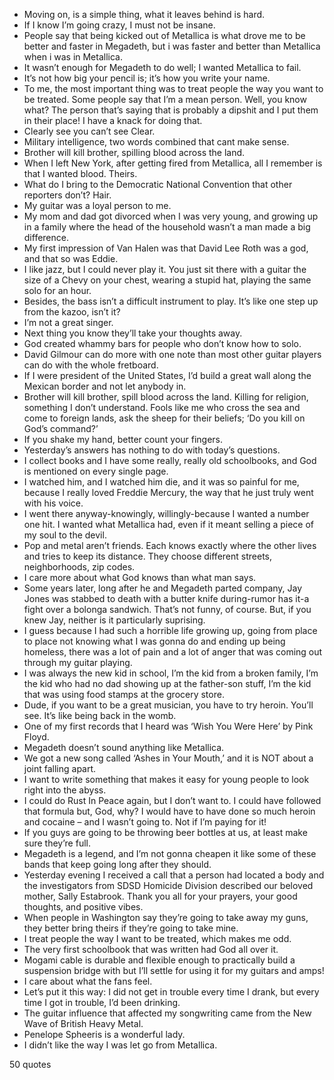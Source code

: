  - Moving on, is a simple thing, what it leaves behind is hard.
 - If I know I’m going crazy, I must not be insane.
 - People say that being kicked out of Metallica is what drove me to be better and faster in Megadeth, but i was faster and better than Metallica when i was in Metallica.
 - It wasn’t enough for Megadeth to do well; I wanted Metallica to fail.
 - It’s not how big your pencil is; it’s how you write your name.
 - To me, the most important thing was to treat people the way you want to be treated. Some people say that I’m a mean person. Well, you know what? The person that’s saying that is probably a dipshit and I put them in their place! I have a knack for doing that.
 - Clearly see you can’t see Clear.
 - Military intelligence, two words combined that cant make sense.
 - Brother will kill brother, spilling blood across the land.
 - When I left New York, after getting fired from Metallica, all I remember is that I wanted blood. Theirs.
 - What do I bring to the Democratic National Convention that other reporters don’t? Hair.
 - My guitar was a loyal person to me.
 - My mom and dad got divorced when I was very young, and growing up in a family where the head of the household wasn’t a man made a big difference.
 - My first impression of Van Halen was that David Lee Roth was a god, and that so was Eddie.
 - I like jazz, but I could never play it. You just sit there with a guitar the size of a Chevy on your chest, wearing a stupid hat, playing the same solo for an hour.
 - Besides, the bass isn’t a difficult instrument to play. It’s like one step up from the kazoo, isn’t it?
 - I’m not a great singer.
 - Next thing you know they’ll take your thoughts away.
 - God created whammy bars for people who don’t know how to solo.
 - David Gilmour can do more with one note than most other guitar players can do with the whole fretboard.
 - If I were president of the United States, I’d build a great wall along the Mexican border and not let anybody in.
 - Brother will kill brother, spill blood across the land. Killing for religion, something I don’t understand. Fools like me who cross the sea and come to foreign lands, ask the sheep for their beliefs; ‘Do you kill on God’s command?’
 - If you shake my hand, better count your fingers.
 - Yesterday’s answers has nothing to do with today’s questions.
 - I collect books and I have some really, really old schoolbooks, and God is mentioned on every single page.
 - I watched him, and I watched him die, and it was so painful for me, because I really loved Freddie Mercury, the way that he just truly went with his voice.
 - I went there anyway-knowingly, willingly-because I wanted a number one hit. I wanted what Metallica had, even if it meant selling a piece of my soul to the devil.
 - Pop and metal aren’t friends. Each knows exactly where the other lives and tries to keep its distance. They choose different streets, neighborhoods, zip codes.
 - I care more about what God knows than what man says.
 - Some years later, long after he and Megadeth parted company, Jay Jones was stabbed to death with a butter knife during-rumor has it-a fight over a bolonga sandwich. That’s not funny, of course. But, if you knew Jay, neither is it particularly suprising.
 - I guess because I had such a horrible life growing up, going from place to place not knowing what I was gonna do and ending up being homeless, there was a lot of pain and a lot of anger that was coming out through my guitar playing.
 - I was always the new kid in school, I’m the kid from a broken family, I’m the kid who had no dad showing up at the father-son stuff, I’m the kid that was using food stamps at the grocery store.
 - Dude, if you want to be a great musician, you have to try heroin. You’ll see. It’s like being back in the womb.
 - One of my first records that I heard was ‘Wish You Were Here’ by Pink Floyd.
 - Megadeth doesn’t sound anything like Metallica.
 - We got a new song called ‘Ashes in Your Mouth,’ and it is NOT about a joint falling apart.
 - I want to write something that makes it easy for young people to look right into the abyss.
 - I could do Rust In Peace again, but I don’t want to. I could have followed that formula but, God, why? I would have to have done so much heroin and cocaine – and I wasn’t going to. Not if I’m paying for it!
 - If you guys are going to be throwing beer bottles at us, at least make sure they’re full.
 - Megadeth is a legend, and I’m not gonna cheapen it like some of these bands that keep going long after they should.
 - Yesterday evening I received a call that a person had located a body and the investigators from SDSD Homicide Division described our beloved mother, Sally Estabrook. Thank you all for your prayers, your good thoughts, and positive vibes.
 - When people in Washington say they’re going to take away my guns, they better bring theirs if they’re going to take mine.
 - I treat people the way I want to be treated, which makes me odd.
 - The very first schoolbook that was written had God all over it.
 - Mogami cable is durable and flexible enough to practically build a suspension bridge with but I’ll settle for using it for my guitars and amps!
 - I care about what the fans feel.
 - Let’s put it this way: I did not get in trouble every time I drank, but every time I got in trouble, I’d been drinking.
 - The guitar influence that affected my songwriting came from the New Wave of British Heavy Metal.
 - Penelope Spheeris is a wonderful lady.
 - I didn’t like the way I was let go from Metallica.

50 quotes